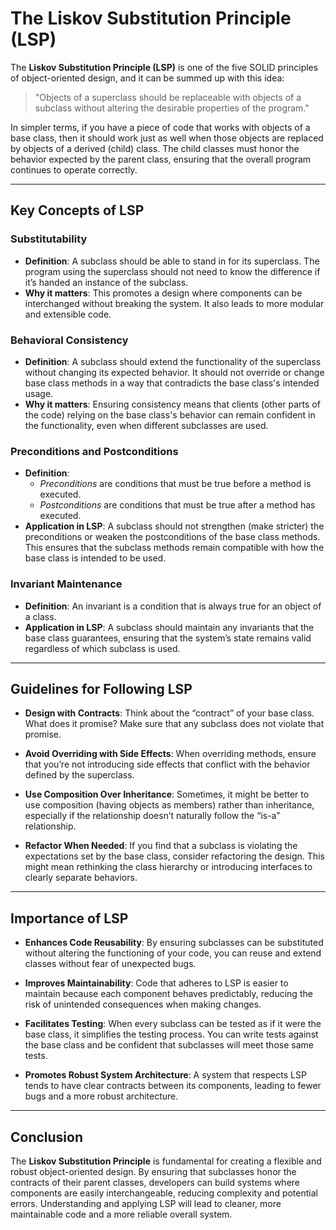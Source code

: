 # The Liskov Substitution Principle (LSP)

The **Liskov Substitution Principle (LSP)** is one of the five SOLID principles of object-oriented design, and it can be summed up with this idea:

> "Objects of a superclass should be replaceable with objects of a subclass without altering the desirable properties of the program."

In simpler terms, if you have a piece of code that works with objects of a base class, then it should work just as well when those objects are replaced by objects of a derived (child) class. The child classes must honor the behavior expected by the parent class, ensuring that the overall program continues to operate correctly.

---

## Key Concepts of LSP

### Substitutability

- **Definition**: A subclass should be able to stand in for its superclass. The program using the superclass should not need to know the difference if it’s handed an instance of the subclass.
- **Why it matters**: This promotes a design where components can be interchanged without breaking the system. It also leads to more modular and extensible code.

### Behavioral Consistency

- **Definition**: A subclass should extend the functionality of the superclass without changing its expected behavior. It should not override or change base class methods in a way that contradicts the base class's intended usage.
- **Why it matters**: Ensuring consistency means that clients (other parts of the code) relying on the base class's behavior can remain confident in the functionality, even when different subclasses are used.

### Preconditions and Postconditions

- **Definition**:  
  - *Preconditions* are conditions that must be true before a method is executed.  
  - *Postconditions* are conditions that must be true after a method has executed.
- **Application in LSP**: A subclass should not strengthen (make stricter) the preconditions or weaken the postconditions of the base class methods. This ensures that the subclass methods remain compatible with how the base class is intended to be used.

### Invariant Maintenance

- **Definition**: An invariant is a condition that is always true for an object of a class.
- **Application in LSP**: A subclass should maintain any invariants that the base class guarantees, ensuring that the system’s state remains valid regardless of which subclass is used.

---

## Guidelines for Following LSP

- **Design with Contracts**: Think about the “contract” of your base class. What does it promise? Make sure that any subclass does not violate that promise.

- **Avoid Overriding with Side Effects**: When overriding methods, ensure that you’re not introducing side effects that conflict with the behavior defined by the superclass.

- **Use Composition Over Inheritance**: Sometimes, it might be better to use composition (having objects as members) rather than inheritance, especially if the relationship doesn’t naturally follow the “is-a” relationship.

- **Refactor When Needed**: If you find that a subclass is violating the expectations set by the base class, consider refactoring the design. This might mean rethinking the class hierarchy or introducing interfaces to clearly separate behaviors.

---

## Importance of LSP

- **Enhances Code Reusability**: By ensuring subclasses can be substituted without altering the functioning of your code, you can reuse and extend classes without fear of unexpected bugs.

- **Improves Maintainability**: Code that adheres to LSP is easier to maintain because each component behaves predictably, reducing the risk of unintended consequences when making changes.

- **Facilitates Testing**: When every subclass can be tested as if it were the base class, it simplifies the testing process. You can write tests against the base class and be confident that subclasses will meet those same tests.

- **Promotes Robust System Architecture**: A system that respects LSP tends to have clear contracts between its components, leading to fewer bugs and a more robust architecture.

---

## Conclusion

The **Liskov Substitution Principle** is fundamental for creating a flexible and robust object-oriented design. By ensuring that subclasses honor the contracts of their parent classes, developers can build systems where components are easily interchangeable, reducing complexity and potential errors. Understanding and applying LSP will lead to cleaner, more maintainable code and a more reliable overall system.
